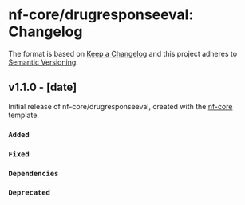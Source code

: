 # nf-core/drugresponseeval: Changelog

The format is based on [Keep a Changelog](https://keepachangelog.com/en/1.0.0/)
and this project adheres to [Semantic Versioning](https://semver.org/spec/v2.0.0.html).

## v1.1.0 - [date]

Initial release of nf-core/drugresponseeval, created with the [nf-core](https://nf-co.re/) template.

### `Added`

### `Fixed`

### `Dependencies`

### `Deprecated`
